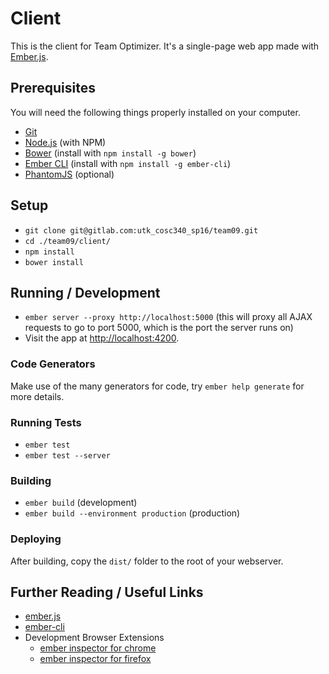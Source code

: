 # Client

This is the client for Team Optimizer. It's a single-page web app made with [Ember.js](http://emberjs.com/).

## Prerequisites

You will need the following things properly installed on your computer.

* [Git](http://git-scm.com/)
* [Node.js](http://nodejs.org/) (with NPM)
* [Bower](http://bower.io/) (install with `npm install -g bower`)
* [Ember CLI](http://www.ember-cli.com/) (install with `npm install -g ember-cli`)
* [PhantomJS](http://phantomjs.org/) (optional)

## Setup

* `git clone git@gitlab.com:utk_cosc340_sp16/team09.git`
* `cd ./team09/client/`
* `npm install`
* `bower install`

## Running / Development

* `ember server --proxy http://localhost:5000` (this will proxy all AJAX requests to go to port 5000, which is the port the server runs on)
* Visit the app at [http://localhost:4200](http://localhost:4200).

### Code Generators

Make use of the many generators for code, try `ember help generate` for more details.

### Running Tests

* `ember test`
* `ember test --server`

### Building

* `ember build` (development)
* `ember build --environment production` (production)

### Deploying

After building, copy the `dist/` folder to the root of your webserver.

## Further Reading / Useful Links

* [ember.js](http://emberjs.com/)
* [ember-cli](http://www.ember-cli.com/)
* Development Browser Extensions
  * [ember inspector for chrome](https://chrome.google.com/webstore/detail/ember-inspector/bmdblncegkenkacieihfhpjfppoconhi)
  * [ember inspector for firefox](https://addons.mozilla.org/en-US/firefox/addon/ember-inspector/)
